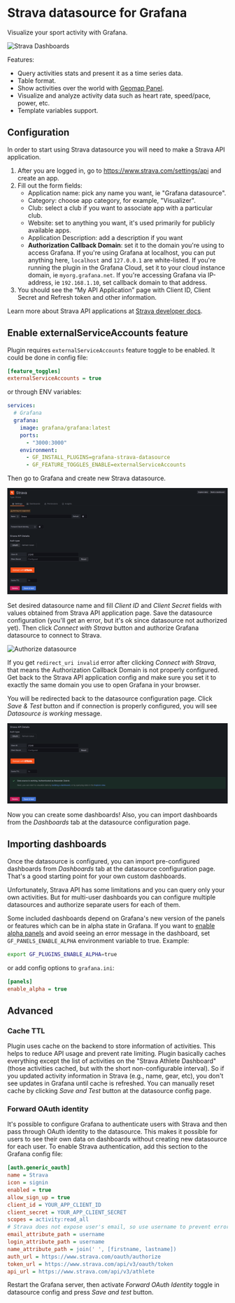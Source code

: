 # Strava datasource for Grafana

Visualize your sport activity with Grafana.

![Strava Dashboards](https://user-images.githubusercontent.com/4932851/186380101-32565673-d16f-463a-bbe9-42cf2a9f376c.png)

Features:

- Query activities stats and present it as a time series data.
- Table format.
- Show activities over the world with [Geomap Panel](https://grafana.com/docs/grafana/latest/visualizations/geomap/).
- Visualize and analyze activity data such as heart rate, speed/pace, power, etc.
- Template variables support.

## Configuration

In order to start using Strava datasource you will need to make a Strava API application.

1. After you are logged in, go to https://www.strava.com/settings/api and create an app.
2. Fill out the form fields:
   - Application name: pick any name you want, ie "Grafana datasource".
   - Category: choose app category, for example, "Visualizer".
   - Club: select a club if you want to associate app with a particular club.
   - Website: set to anything you want, it's used primarily for publicly available apps.
   - Application Description: add a description if you want
   - **Authorization Callback Domain**: set it to the domain you're using to access Grafana. If you're using Grafana at localhost, you can put anything here, `localhost` and `127.0.0.1` are white-listed. If you're running the plugin in the Grafana Cloud, set it to your cloud instance domain, ie `myorg.grafana.net`. If you're accessing Grafana via IP-address, ie `192.168.1.10`, set callback domain to that address.
3. You should see the “My API Application” page with Client ID, Client Secret and Refresh token and other information.

Learn more about Strava API applications at [Strava developer docs](https://developers.strava.com/docs/getting-started/#account).

## Enable externalServiceAccounts feature

Plugin requires `externalServiceAccounts` feature toggle to be enabled. It could be done in config file:

```ini
[feature_toggles]
externalServiceAccounts = true
```

or through ENV variables:

```yaml
services:
  # Grafana
  grafana:
    image: grafana/grafana:latest
    ports:
      - "3000:3000"
    environment:
      - GF_INSTALL_PLUGINS=grafana-strava-datasource
      - GF_FEATURE_TOGGLES_ENABLE=externalServiceAccounts
```

Then go to Grafana and create new Strava datasource.

![New Datasource](docs/img/config_1.png)

Set desired datasource name and fill _Client ID_ and _Client Secret_ fields with values obtained from Strava API application page. Save the datasource configuration (you'll get an error, but it's ok since datasource not authorized yet). Then click _Connect with Strava_ button and authorize Grafana datasource to connect to Strava.

![Authorize datasource](docs/img/config_2.png)

If you get `redirect_uri invalid` error after clicking _Connect with Strava_, that means the Authorization Callback Domain is not properly configured. Get back to the Strava API application config and make sure you set it to exactly the same domain you use to open Grafana in your browser.

You will be redirected back to the datasource configuration page. Click _Save & Test_ button and if connection is properly configured, you will see _Datasource is working_ message.

![Save & Test](docs/img/config_3.png)

Now you can create some dashboards! Also, you can import dashboards from the _Dashboards_ tab at the datasource configuration page.

## Importing dashboards

Once the datasource is configured, you can import pre-configured dashboards from _Dashboards_ tab at the datasource configuration page. That's a good starting point for your own custom dashboards.

Unfortunately, Strava API has some limitations and you can query only your own activities. But for multi-user dashboards you can configure multiple datasources and authorize separate users for each of them.

Some included dashboards depend on Grafana's new version of the panels or features which can be in alpha state in Grafana. If you want to [enable alpha panels](https://grafana.com/docs/grafana/latest/setup-grafana/configure-grafana/#enable_alpha) and avoid seeing an error message in the dashboard, set `GF_PANELS_ENABLE_ALPHA` environment variable to true. Example:

```sh
export GF_PLUGINS_ENABLE_ALPHA=true
```

or add config options to `grafana.ini`:

```ini
[panels]
enable_alpha = true
```

## Advanced

### Cache TTL

Plugin uses cache on the backend to store information of activities. This helps to reduce API usage and prevent rate limiting. Plugin basically caches everything except the list of activities on the "Strava Athlete Dashboard" (those activities cached, but with the short non-configurable interval). So if you updated activity information in Strava (e.g., name, gear, etc), you don't see updates in Grafana until cache is refreshed. You can manually reset cache by clicking _Save and Test_ button at the datasource config page.

### Forward OAuth identity

It's possible to configure Grafana to authenticate users with Strava and then pass through OAuth identity to the datasource.
This makes it possible for users to see their own data on dashboards without creating new datasource for each user. To enable
Strava authentication, add this section to the Grafana config file:

```ini
[auth.generic_oauth]
name = Strava
icon = signin
enabled = true
allow_sign_up = true
client_id = YOUR_APP_CLIENT_ID
client_secret = YOUR_APP_CLIENT_SECRET
scopes = activity:read_all
# Strava does not expose user's email, so use username to prevent error
email_attribute_path = username
login_attribute_path = username
name_attribute_path = join(' ', [firstname, lastname])
auth_url = https://www.strava.com/oauth/authorize
token_url = https://www.strava.com/api/v3/oauth/token
api_url = https://www.strava.com/api/v3/athlete
```

Restart the Grafana server, then activate _Forward OAuth Identity_ toggle in datasource config and press _Save and test_ button.
